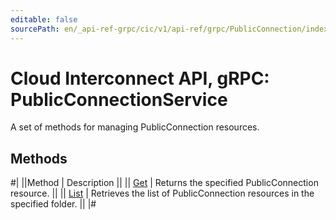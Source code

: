 ```yaml
---
editable: false
sourcePath: en/_api-ref-grpc/cic/v1/api-ref/grpc/PublicConnection/index.md
---
```


# Cloud Interconnect API, gRPC: PublicConnectionService

A set of methods for managing PublicConnection resources.

## Methods

#|
||Method | Description ||
|| [Get](get.md) | Returns the specified PublicConnection resource. ||
|| [List](list.md) | Retrieves the list of PublicConnection resources in the specified folder. ||
|#